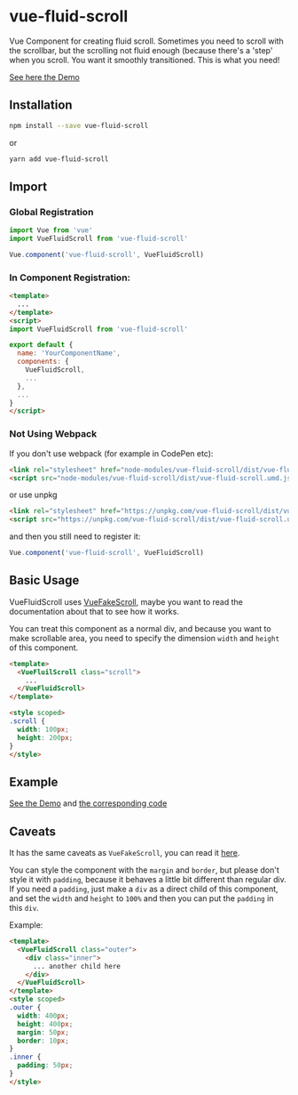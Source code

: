 # vue-fluid-scroll

Vue Component for creating fluid scroll. Sometimes you need to scroll with the scrollbar, but the scrolling not fluid enough (because there's a 'step' when you scroll. You want it smoothly transitioned. This is what you need!

[See here the Demo](https://alijaya.github.io/vue-fluid-scroll/)

## Installation

```bash
npm install --save vue-fluid-scroll
```

or

```bash
yarn add vue-fluid-scroll
```

## Import

### Global Registration

```javascript
import Vue from 'vue'
import VueFluidScroll from 'vue-fluid-scroll'

Vue.component('vue-fluid-scroll', VueFluidScroll)
```

### In Component Registration:

```html
<template>
  ...
</template>
<script>
import VueFluidScroll from 'vue-fluid-scroll'

export default {
  name: 'YourComponentName',
  components: {
    VueFluidScroll,
    ...
  },
  ...
}
</script>
```

### Not Using Webpack

If you don't use webpack (for example in CodePen etc):

```html
<link rel="stylesheet" href="node-modules/vue-fluid-scroll/dist/vue-fluid-scroll.css" />
<script src="node-modules/vue-fluid-scroll/dist/vue-fluid-scroll.umd.js"></script>
```

or use unpkg

```html
<link rel="stylesheet" href="https://unpkg.com/vue-fluid-scroll/dist/vue-fluid-scroll.css" />
<script src="https://unpkg.com/vue-fluid-scroll/dist/vue-fluid-scroll.umd.js"></script>
```

and then you still need to register it:

```javascript
Vue.component('vue-fluid-scroll', VueFluidScroll)
```

## Basic Usage

VueFluidScroll uses [VueFakeScroll](https://github.com/alijaya/vue-fake-scroll), maybe you want to read the documentation about that to see how it works.

You can treat this component as a normal div, and because you want to make scrollable area, you need to specify the dimension `width` and `height` of this component.

```html
<template>
  <VueFluilScroll class="scroll">
    ...
  </VueFluidScroll>
</template>

<style scoped>
.scroll {
  width: 100px;
  height: 200px;
}
</style>
```

## Example

[See the Demo](https://alijaya.github.io/vue-fluid-scroll/) and [the corresponding code](https://github.com/alijaya/vue-fluid-scroll/blob/master/src/App.vue)

## Caveats

It has the same caveats as `VueFakeScroll`, you can read it [here](https://github.com/alijaya/vue-fake-scroll/#caveats).

You can style the component with the `margin` and `border`, but please don't style it with `padding`, because it behaves a little bit different than regular div. If you need a `padding`, just make a `div` as a direct child of this component, and set the `width` and `height` to `100%` and then you can put the `padding` in this `div`.

Example:

```html
<template>
  <VueFluidScroll class="outer">
    <div class="inner">
      ... another child here
    </div>
  </VueFluidScroll>
</template>
<style scoped>
.outer {
  width: 400px;
  height: 400px;
  margin: 50px;
  border: 10px;
}
.inner {
  padding: 50px;
}
</style>
```
